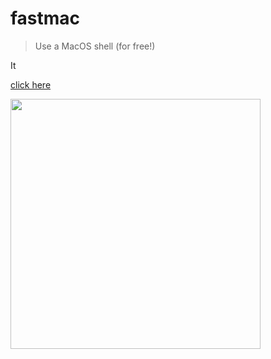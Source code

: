 # fastmac

> Use a MacOS shell (for free!)

It

<a href="../../actions?query=workflow%3Amac">click here</a>

<img width="400" src="https://user-images.githubusercontent.com/346999/92965396-91320680-f42a-11ea-9bc3-90682e740343.png" />

